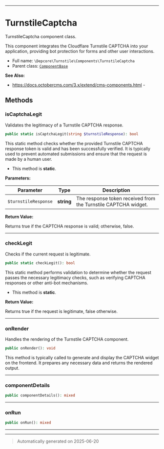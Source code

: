 ***

# TurnstileCaptcha

TurnstileCaptcha component class.

This component integrates the Cloudflare Turnstile CAPTCHA into your application,
providing bot protection for forms and other user interactions.

* Full name: `\Depcore\Turnstile\Components\TurnstileCaptcha`
* Parent class: [`ComponentBase`](../../../Cms/Classes/ComponentBase.md)

**See Also:**

* https://docs.octobercms.com/3.x/extend/cms-components.html - 




## Methods


### isCaptchaLegit

Validates the legitimacy of a Turnstile CAPTCHA response.

```php
public static isCaptchaLegit(string $turnstileResponse): bool
```

This static method checks whether the provided Turnstile CAPTCHA response token
is valid and has been successfully verified. It is typically used to prevent
automated submissions and ensure that the request is made by a human user.

* This method is **static**.




**Parameters:**

| Parameter | Type | Description |
|-----------|------|-------------|
| `$turnstileResponse` | **string** | The response token received from the Turnstile CAPTCHA widget. |


**Return Value:**

Returns true if the CAPTCHA response is valid; otherwise, false.




***

### checkLegit

Checks if the current request is legitimate.

```php
public static checkLegit(): bool
```

This static method performs validation to determine whether the request
passes the necessary legitimacy checks, such as verifying CAPTCHA responses
or other anti-bot mechanisms.

* This method is **static**.





**Return Value:**

Returns true if the request is legitimate, false otherwise.




***

### onRender

Handles the rendering of the Turnstile CAPTCHA component.

```php
public onRender(): void
```

This method is typically called to generate and display the CAPTCHA widget
on the frontend. It prepares any necessary data and returns the rendered output.










***

### componentDetails



```php
public componentDetails(): mixed
```












***

### onRun



```php
public onRun(): mixed
```












***


***
> Automatically generated on 2025-06-20
